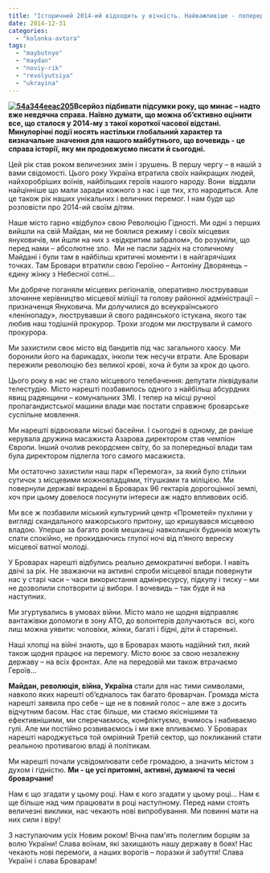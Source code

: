 ```yaml
---
title: "Історичний 2014-ий відходить у вічність. Найважливіше - попереду!"
date: 2014-12-31
categories: 
  - "kolonka-avtora"
tags: 
  - "maybutnye"
  - "maydan"
  - "noviy-rik"
  - "revolyutsiya"
  - "ukrayina"
---
```


**[![54a344eeac205](https://mpz.brovary.org/wp-content/uploads/2014/12/54a344eeac205.jpg)](https://mpz.brovary.org/wp-content/uploads/2014/12/54a344eeac205.jpg)Всерйоз підбивати підсумки року, що минає – надто вже невдячна справа. Наївно думати, що можна об’єктивно оцінити все, що сталося у 2014-му з такої короткої часової відстані. Минулорічні події носять настільки глобальний характер та визначальне значення для нашого майбутнього, що вочевидь - це справа історії, яку ми продовжуємо писати й сьогодні.**

Цей рік став роком величезних змін і зрушень. В першу чергу – в нашій з вами свідомості. Цього року Україна втратила своїх найкращих людей, найхоробріших воїнів, найбільших героїв нашого народу. Вони  віддали найцінніше що мали заради кожного з нас і ще тих, хто народиться. Але це також рік наших унікальних і величних перемог. І нам буде що розповісти про 2014-ий своїм дітям.

Наше місто гарно «відбуло» свою Революцію Гідності. Ми одні з перших вийшли на свій Майдан, ми не боялися режиму і своїх місцевих януковичів, ми йшли на них з «відкритим забралом», бо розуміли, що перед нами – абсолютне зло.  Ми не пасли задніх на столичному Майдані і були там в найбільш критичні моменти і в найгарячіших точках. Там Бровари втратили свою Героїню – Антоніну Дворянець – єдину жінку з Небесної сотні…

Ми добряче поганяли місцевих регіоналів, оперативно люструвавши злочинне керівництво місцевої міліції та голову районної адміністрації – призначенця Януковича. Ми долучилися до всеукраїнського «ленінопаду», люструвавши й свого радянського істукана, якого так любив наш тодішній прокурор. Трохи згодом ми люстрували й самого прокурора.

Ми захистили своє місто від бандитів під час загального хаосу. Ми боронили його на барикадах, інколи теж несучи втрати. Але Бровари пережили революцію без великої крові, хоча й були за крок до цього.

Цього року в нас не стало місцевого телебачення: депутати ліквідували телестудію. Місто нарешті позбавилось одного з найбільш абсурдних явищ радянщини – комунальних ЗМІ. І тепер на місці ручної пропагандистської машини влади має постати справжнє броварське суспільне мовлення.

Ми нарешті відвоювали міські басейни. І сьогодні в одному, де раніше керувала дружина масажиста Азарова директором став чемпіон Європи. Інший очолив рекордсмен світу, бо за попередньої влади там була директором підлегла того самого масажиста.

Ми остаточно захистили наш парк «Перемога», за який було стільки сутичок з місцевими можновладцями, тітушками та міліцією. Ми повернули державі вкрадені в Броварах 96 гектарів дорогоцінної землі, хоч при цьому довелося посунути інтереси аж надто впливових осіб.

Ми все ж позбавили міський культурний центр «Прометей» пухлини у вигляді скандального мажорського притону, що кришувався місцевою владою. Уперше за багато років мешканці навколишніх будинків можуть спати спокійно, не прокидаючись глупої ночі від п’яного вереску місцевої ватної молоді.

У Броварах нарешті відбулись реально демократичні вибори. І навіть двічі за рік. Не зважаючи на активні спроби місцевої влади повернути нас у старі часи – часи використання адмінресурсу, підкупу і тиску – ми не дозволили спотворити ці вибори. І вочевидь – так буде й на наступних.

Ми згуртувались в умовах війни. Місто мало не щодня відправляє вантажівки допомоги в зону АТО, до волонтерів долучаються  всі, кого лиш можна уявити: чоловіки, жінки, багаті і бідні, діти й старенькі.

Наші хлопці на війні знають, що в Броварах мають надійний тил, який також щодня працює на перемогу. Місто воює за свою незалежну державу – на всіх фронтах. Але на передовій ми також втрачаємо Героїв…

**Майдан, революція, війна, Україна** стали для нас тими символами, навколо яких нарешті об’єдналось так багато броварчан. Громада міста нарешті заявила про себе – ще не в повний голос – але вже з досить відчутним басом. Нас стає більше, ми стаємо якіснішими та ефективнішими, ми сперечаємось, конфліктуємо, вчимось і набиваємо гулі. Але ми постійно розвиваємось і ми вже впливаємо. У Броварах нарешті народжується той омріяний Третій сектор, що покликаний стати реальною противагою владі й політикам.

Ми нарешті почали усвідомлювати себе громадою, а значить містом з духом і гідністю. **Ми - це усі притомні, активні, думаючі та чесні броварчани!**

Нам є що згадати у цьому році. Нам є кого згадати у цьому році… Нам є ще більше над чим працювати в році наступному. Перед нами стоять величезні виклики, нас чекають нові випробування. Ми повинні мати на них сили і віру!

З наступаючим усіх Новим роком! Вічна пам'ять полеглим борцям за волю України! Слава воїнам, які захищають нашу державу в боях! Нас чекають нові перемоги, а наших ворогів – поразки й забуття! Слава Україні і слава Броварам!

